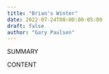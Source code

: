 ```yaml
---
title: "Brian's Winter"
date: 2022-07-24T00:00:00-05:00
draft: false
author: "Gary Paulsen"
---
```


SUMMARY

<!--more-->

CONTENT